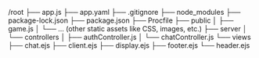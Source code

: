 /root
├── app.js
├── app.yaml
├── .gitignore
├── node_modules
├── package-lock.json
├── package.json
├── Procfile
├── public
│   ├── game.js
│   └── ... (other static assets like CSS, images, etc.)
├── server
│   └── controllers
│       ├── authController.js
│       └── chatController.js
└── views
    ├── chat.ejs
    ├── client.ejs
    ├── display.ejs
    ├── footer.ejs
    └── header.ejs